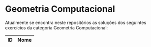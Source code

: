 # Geometria Computacional
Atualmente se encontra neste repositórios as soluções dos seguintes exercícios da categoria Geometria Computacional:

| ID | Nome |
|:---:|:---|

